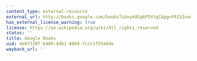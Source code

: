 ```yaml
---
content_type: external-resource
external_url: http://books.google.com/books?id=yd4GqkP5XYgC&pg=PA153=onepage
has_external_license_warning: true
license: https://en.wikipedia.org/wiki/All_rights_reserved
status: ''
title: Google Books
uid: 4e6f138f-b489-4db1-88b9-7ccc1f554dde
wayback_url: ''
---
```

